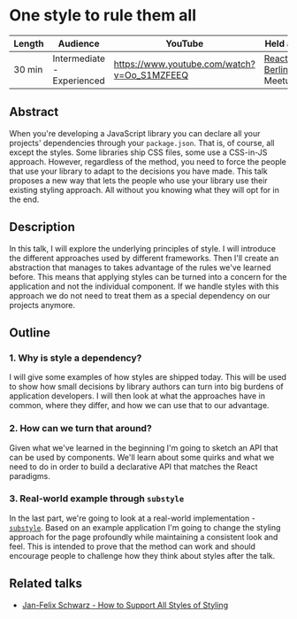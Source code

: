 # One style to rule them all

| Length | Audience                   | YouTube                                     | Held at                                                                  |
| ------ | -------------------------- | ------------------------------------------- | ------------------------------------------------------------------------ |
| 30 min | Intermediate - Experienced | https://www.youtube.com/watch?v=Oo_S1MZFEEQ | [React Berlin](https://www.meetup.com/de-DE/React-Berlin-Meetup/) Meetup |

## Abstract

When you're developing a JavaScript library you can declare all your projects' dependencies through your `package.json`.
That is, of course, all except the styles.
Some libraries ship CSS files, some use a CSS-in-JS approach.
However, regardless of the method, you need to force the people that use your library to adapt to the decisions you have made.
This talk proposes a new way that lets the people who use your library use their existing styling approach.
All without you knowing what they will opt for in the end.

## Description

In this talk, I will explore the underlying principles of style.
I will introduce the different approaches used by different frameworks.
Then I'll create an abstraction that manages to takes advantage of the rules we've learned before.
This means that applying styles can be turned into a concern for the application and not the individual component.
If we handle styles with this approach we do not need to treat them as a special dependency on our projects anymore.

## Outline

### 1. Why is style a dependency?

I will give some examples of how styles are shipped today.
This will be used to show how small decisions by library authors can turn into big burdens of application developers.
I will then look at what the approaches have in common, where they differ, and how we can use that to our advantage.

### 2. How can we turn that around?

Given what we've learned in the beginning I'm going to sketch an API that can be used by components.
We'll learn about some quirks and what we need to do in order to build a declarative API that matches the React paradigms.

### 3. Real-world example through `substyle`

In the last part, we're going to look at a real-world implementation - [`substyle`](https://github.com/jfschwarz/substyle).
Based on an example application I'm going to change the styling approach for the page profoundly while maintaining a consistent look and feel.
This is intended to prove that the method can work and should encourage people to challenge how they think about styles after the talk.

## Related talks

- [Jan-Felix Schwarz - How to Support All Styles of Styling](https://www.youtube.com/watch?v=CKPzyeX7nyA)
